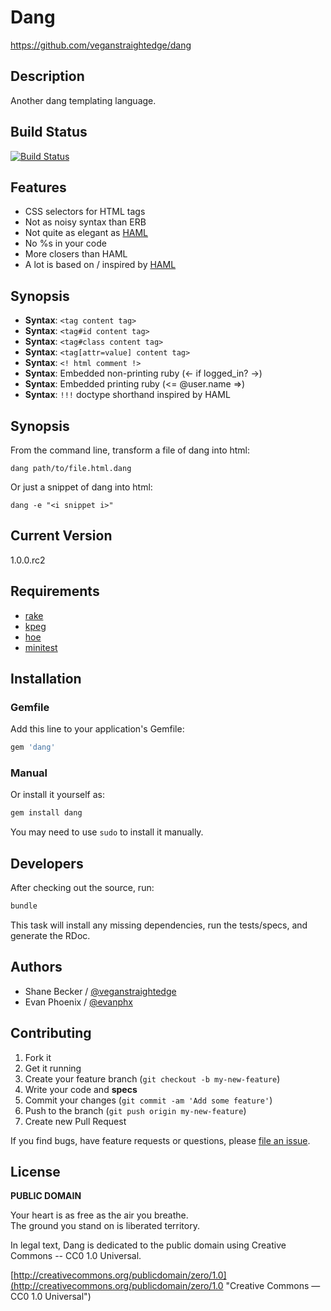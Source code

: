# Dang

https://github.com/veganstraightedge/dang

## Description

Another dang templating language.

## Build Status

[![Build Status](https://travis-ci.org/veganstraightedge/dang.png?branch=master)](https://travis-ci.org/veganstraightedge/dang)

## Features

* CSS selectors for HTML tags
* Not as noisy syntax than ERB
* Not quite as elegant as [HAML](http://haml.info)
* No %s in your code
* More closers than HAML
* A lot is based on / inspired by [HAML](http://haml.info)

## Synopsis

* **Syntax**: `<tag content tag>`
* **Syntax**: `<tag#id content tag>`
* **Syntax**: `<tag#class content tag>`
* **Syntax**: `<tag[attr=value] content tag>`
* **Syntax**: `<! html comment !>`
* **Syntax**: Embedded non-printing ruby (<- if logged_in? ->)
* **Syntax**: Embedded printing ruby (<= @user.name =>)
* **Syntax**: `!!!` doctype shorthand inspired by HAML

## Synopsis

From the command line, transform a file of dang into html:

`dang path/to/file.html.dang`

Or just a snippet of dang into html:

`dang -e "<i snippet i>"`

## Current Version

1.0.0.rc2

## Requirements

* [rake](https://github.com/jimweirich/rake)
* [kpeg](https://github.com/evanphx/kpeg)
* [hoe](https://github.com/seattlerb/hoe)
* [minitest](https://github.com/seattlerb/minitest)

## Installation

### Gemfile

Add this line to your application's Gemfile:

```ruby
gem 'dang'
```

### Manual

Or install it yourself as:

```bash
gem install dang
```

You may need to use `sudo` to install it manually.

## Developers

After checking out the source, run:

```bash
bundle
```

This task will install any missing dependencies, run the tests/specs, and generate the RDoc.

## Authors

  * Shane Becker / [@veganstraightedge](https://github.com/veganstraightedge)
  * Evan Phoenix / [@evanphx](https://github.com/evanphx)

## Contributing

1. Fork it
2. Get it running
3. Create your feature branch (`git checkout -b my-new-feature`)
4. Write your code and **specs**
5. Commit your changes (`git commit -am 'Add some feature'`)
6. Push to the branch (`git push origin my-new-feature`)
7. Create new Pull Request

If you find bugs, have feature requests or questions, please
[file an issue](https://github.com/veganstraightedge/dang).

## License

**PUBLIC DOMAIN**

Your heart is as free as the air you breathe. <br>
The ground you stand on is liberated territory.

In legal text, Dang is dedicated to the public domain
using Creative Commons -- CC0 1.0 Universal.

[http://creativecommons.org/publicdomain/zero/1.0](http://creativecommons.org/publicdomain/zero/1.0 "Creative Commons &mdash; CC0 1.0 Universal")
